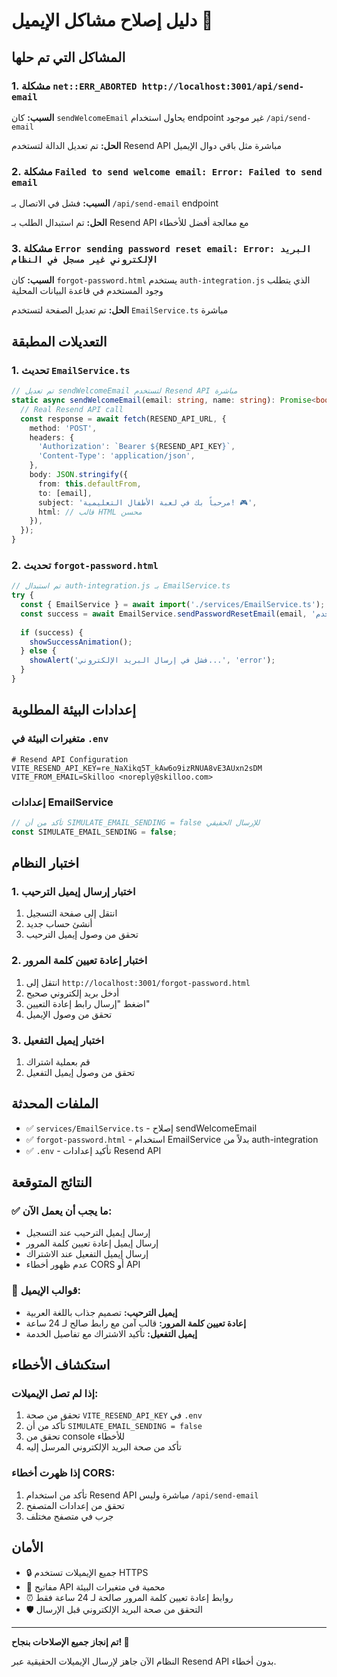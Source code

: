 # دليل إصلاح مشاكل الإيميل 📧

## المشاكل التي تم حلها

### 1. مشكلة `net::ERR_ABORTED http://localhost:3001/api/send-email`
**السبب:** كان `sendWelcomeEmail` يحاول استخدام endpoint غير موجود `/api/send-email`

**الحل:** تم تعديل الدالة لتستخدم Resend API مباشرة مثل باقي دوال الإيميل

### 2. مشكلة `Failed to send welcome email: Error: Failed to send email`
**السبب:** فشل في الاتصال بـ `/api/send-email` endpoint

**الحل:** تم استبدال الطلب بـ Resend API مع معالجة أفضل للأخطاء

### 3. مشكلة `Error sending password reset email: Error: البريد الإلكتروني غير مسجل في النظام`
**السبب:** كان `forgot-password.html` يستخدم `auth-integration.js` الذي يتطلب وجود المستخدم في قاعدة البيانات المحلية

**الحل:** تم تعديل الصفحة لتستخدم `EmailService.ts` مباشرة

## التعديلات المطبقة

### 1. تحديث `EmailService.ts`
```typescript
// تم تعديل sendWelcomeEmail لتستخدم Resend API مباشرة
static async sendWelcomeEmail(email: string, name: string): Promise<boolean> {
  // Real Resend API call
  const response = await fetch(RESEND_API_URL, {
    method: 'POST',
    headers: {
      'Authorization': `Bearer ${RESEND_API_KEY}`,
      'Content-Type': 'application/json',
    },
    body: JSON.stringify({
      from: this.defaultFrom,
      to: [email],
      subject: 'مرحباً بك في لعبة الأطفال التعليمية! 🎮',
      html: // قالب HTML محسن
    }),
  });
}
```

### 2. تحديث `forgot-password.html`
```javascript
// تم استبدال auth-integration.js بـ EmailService.ts
try {
  const { EmailService } = await import('./services/EmailService.ts');
  const success = await EmailService.sendPasswordResetEmail(email, 'المستخدم');
  
  if (success) {
    showSuccessAnimation();
  } else {
    showAlert('فشل في إرسال البريد الإلكتروني...', 'error');
  }
}
```

## إعدادات البيئة المطلوبة

### متغيرات البيئة في `.env`
```env
# Resend API Configuration
VITE_RESEND_API_KEY=re_NaXikq5T_kAw6o9izRNUA8vE3AUxn2sDM
VITE_FROM_EMAIL=Skilloo <noreply@skilloo.com>
```

### إعدادات EmailService
```typescript
// تأكد من أن SIMULATE_EMAIL_SENDING = false للإرسال الحقيقي
const SIMULATE_EMAIL_SENDING = false;
```

## اختبار النظام

### 1. اختبار إرسال إيميل الترحيب
1. انتقل إلى صفحة التسجيل
2. أنشئ حساب جديد
3. تحقق من وصول إيميل الترحيب

### 2. اختبار إعادة تعيين كلمة المرور
1. انتقل إلى `http://localhost:3001/forgot-password.html`
2. أدخل بريد إلكتروني صحيح
3. اضغط "إرسال رابط إعادة التعيين"
4. تحقق من وصول الإيميل

### 3. اختبار إيميل التفعيل
1. قم بعملية اشتراك
2. تحقق من وصول إيميل التفعيل

## الملفات المحدثة

- ✅ `services/EmailService.ts` - إصلاح sendWelcomeEmail
- ✅ `forgot-password.html` - استخدام EmailService بدلاً من auth-integration
- ✅ `.env` - تأكيد إعدادات Resend API

## النتائج المتوقعة

### ✅ ما يجب أن يعمل الآن:
- إرسال إيميل الترحيب عند التسجيل
- إرسال إيميل إعادة تعيين كلمة المرور
- إرسال إيميل التفعيل عند الاشتراك
- عدم ظهور أخطاء CORS أو API

### 📧 قوالب الإيميل:
- **إيميل الترحيب:** تصميم جذاب باللغة العربية
- **إعادة تعيين كلمة المرور:** قالب آمن مع رابط صالح لـ 24 ساعة
- **إيميل التفعيل:** تأكيد الاشتراك مع تفاصيل الخدمة

## استكشاف الأخطاء

### إذا لم تصل الإيميلات:
1. تحقق من صحة `VITE_RESEND_API_KEY` في `.env`
2. تأكد من أن `SIMULATE_EMAIL_SENDING = false`
3. تحقق من console للأخطاء
4. تأكد من صحة البريد الإلكتروني المرسل إليه

### إذا ظهرت أخطاء CORS:
1. تأكد من استخدام Resend API مباشرة وليس `/api/send-email`
2. تحقق من إعدادات المتصفح
3. جرب في متصفح مختلف

## الأمان

- 🔒 جميع الإيميلات تستخدم HTTPS
- 🔑 مفاتيح API محمية في متغيرات البيئة
- ⏰ روابط إعادة تعيين كلمة المرور صالحة لـ 24 ساعة فقط
- 🛡️ التحقق من صحة البريد الإلكتروني قبل الإرسال

---

**تم إنجاز جميع الإصلاحات بنجاح! 🎉**

النظام الآن جاهز لإرسال الإيميلات الحقيقية عبر Resend API بدون أخطاء.